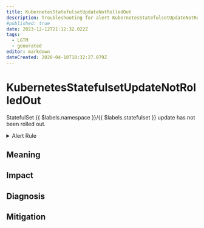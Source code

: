 ```yaml
---
title: KubernetesStatefulsetUpdateNotRolledOut
description: Troubleshooting for alert KubernetesStatefulsetUpdateNotRolledOut
#published: true
date: 2023-12-12T21:12:32.022Z
tags: 
  - LGTM
  - generated
editor: markdown
dateCreated: 2020-04-10T18:32:27.079Z
---
```


# KubernetesStatefulsetUpdateNotRolledOut

StatefulSet {{ $labels.namespace }}/{{ $labels.statefulset }} update has not been rolled out.

<details>
  <summary>Alert Rule</summary>

{{% rule "kubernetes/kubestate-exporter.yml" "KubernetesStatefulsetUpdateNotRolledOut" %}}

{{% comment %}}

```yaml
alert: KubernetesStatefulsetUpdateNotRolledOut
expr: max without (revision) (kube_statefulset_status_current_revision unless kube_statefulset_status_update_revision) * (kube_statefulset_replicas != kube_statefulset_status_replicas_updated)
for: 10m
labels:
    severity: warning
annotations:
    summary: Kubernetes StatefulSet update not rolled out ({{ $labels.namespace }}/{{ $labels.statefulset }})
    description: |-
        StatefulSet {{ $labels.namespace }}/{{ $labels.statefulset }} update has not been rolled out.
          VALUE = {{ $value }}
          LABELS = {{ $labels }}
    runbook: https://github.com/srerun/prometheus-alerts/blob/main/content/runbooks/kubestate-exporter/KubernetesStatefulsetUpdateNotRolledOut.md

```

{{% /comment %}}

</details>


## Meaning
[//]: # "Short paragraph that explains what the alert means"


## Impact
[//]: # "What could / will happen if the alert is not addressed"



## Diagnosis
[//]: # "Steps to take to identify the cause of the problem"



## Mitigation
[//]: # "The steps necessary to resolve the alert"
